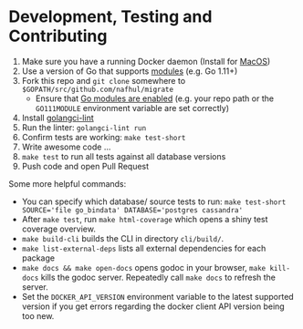 # Development, Testing and Contributing

1. Make sure you have a running Docker daemon
   (Install for [MacOS](https://docs.docker.com/docker-for-mac/))
1. Use a version of Go that supports [modules](https://golang.org/cmd/go/#hdr-Modules__module_versions__and_more) (e.g. Go 1.11+)
1. Fork this repo and `git clone` somewhere to `$GOPATH/src/github.com/nafhul/migrate`
   - Ensure that [Go modules are enabled](https://golang.org/cmd/go/#hdr-Preliminary_module_support) (e.g. your repo path or the `GO111MODULE` environment variable are set correctly)
1. Install [golangci-lint](https://github.com/golangci/golangci-lint#install)
1. Run the linter: `golangci-lint run`
1. Confirm tests are working: `make test-short`
1. Write awesome code ...
1. `make test` to run all tests against all database versions
1. Push code and open Pull Request

Some more helpful commands:

- You can specify which database/ source tests to run:
  `make test-short SOURCE='file go_bindata' DATABASE='postgres cassandra'`
- After `make test`, run `make html-coverage` which opens a shiny test coverage overview.
- `make build-cli` builds the CLI in directory `cli/build/`.
- `make list-external-deps` lists all external dependencies for each package
- `make docs && make open-docs` opens godoc in your browser, `make kill-docs` kills the godoc server.
  Repeatedly call `make docs` to refresh the server.
- Set the `DOCKER_API_VERSION` environment variable to the latest supported version if you get errors regarding the docker client API version being too new.
